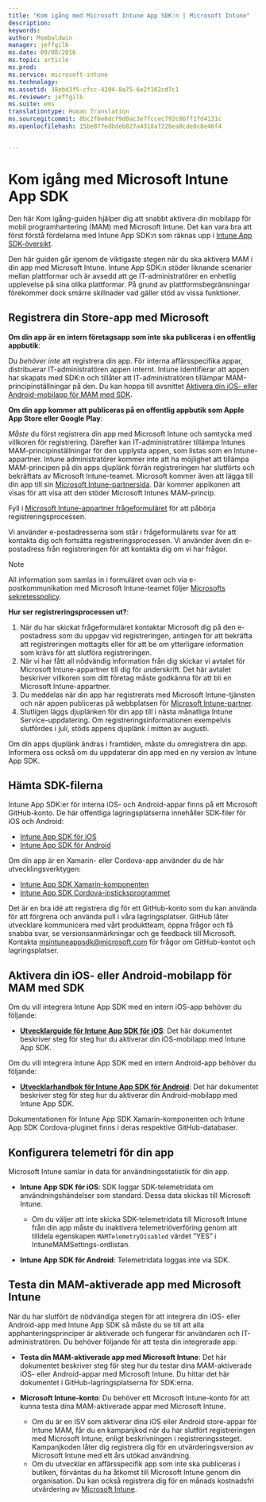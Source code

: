 ```yaml
---
title: "Kom igång med Microsoft Intune App SDK:n | Microsoft Intune"
description: 
keywords: 
author: Msmbaldwin
manager: jeffgilb
ms.date: 09/08/2016
ms.topic: article
ms.prod: 
ms.service: microsoft-intune
ms.technology: 
ms.assetid: 38ebd3f5-cfcc-4204-8a75-6e2f162cd7c1
ms.reviewer: jeffgilb
ms.suite: ems
translationtype: Human Translation
ms.sourcegitcommit: 8bc2f6e8dcf9d0ac3e7fccec792c86ff1fd4131c
ms.openlocfilehash: 15be877edbdeb827a4318af226ea8cde8c8e46f4


---
```


# <a name="get-started-with-the-microsoft-intune-app-sdk"></a>Kom igång med Microsoft Intune App SDK

Den här Kom igång-guiden hjälper dig att snabbt aktivera din mobilapp för mobil programhantering (MAM) med Microsoft Intune. Det kan vara bra att först förstå fördelarna med Intune App SDK:n som räknas upp i [Intune App SDK-översikt](intune-app-sdk.md).

Den här guiden går igenom de viktigaste stegen när du ska aktivera MAM i din app med Microsoft Intune. Intune App SDK:n stöder liknande scenarier mellan plattformar och är avsedd att ge IT-administratörer en enhetlig upplevelse på sina olika plattformar. På grund av plattformsbegränsningar förekommer dock smärre skillnader vad gäller stöd av vissa funktioner.

## <a name="register-your-store-app-with-microsoft"></a>Registrera din Store-app med Microsoft

**Om din app är en intern företagsapp som inte ska publiceras i en offentlig appbutik**:

Du *behöver inte* att registrera din app. För interna affärsspecifika appar, distribuerar IT-administratören appen internt. Intune identifierar att appen har skapats med SDK:n och tillåter att IT-administratören tillämpar MAM-principinställningar på den. Du kan hoppa till avsnittet [Aktivera din iOS- eller Android-mobilapp för MAM med SDK](#enable-your-ios-or-android-mobile-app-for-mam-with-the-sdk).

**Om din app kommer att publiceras på en offentlig appbutik som Apple App Store eller Google Play**:

*Måste* du först registrera din app med Microsoft Intune och samtycka med villkoren för registrering. Därefter kan IT-administratörer tillämpa Intunes MAM-principinställningar för den upplysta appen, som listas som en Intune-appartner. Intune administratörer kommer inte att ha möjlighet att tillämpa MAM-principen på din apps djuplänk förrän registreringen har slutförts och bekräftats av Microsoft Intune-teamet. Microsoft kommer även att lägga till din app till sin [Microsoft Intune-partnersida](https://www.microsoft.com/en-us/cloud-platform/microsoft-intune-apps). Där kommer appikonen att visas för att visa att den stöder Microsoft Intunes MAM-princip.

Fyll i [Microsoft Intune-appartner frågeformuläret](https://forms.office.com/Pages/ResponsePage.aspx?id=v4j5cvGGr0GRqy180BHbR6oOVGFZ3pxJmwSN1N_eXwJUQUc5Mkw2UVU0VzI5WkhQOEYyMENWNDBWRS4u) för att påbörja registreringsprocessen.

Vi använder e-postadresserna som står i frågeformulärets svar för att kontakta dig och fortsätta registreringsprocessen. Vi använder även din e-postadress från registreringen för att kontakta dig om vi har frågor.

> [!NOTE]
> All information som samlas in i formuläret ovan och via e-postkommunikation med Microsoft Intune-teamet följer [Microsofts sekretesspolicy](https://www.microsoft.com/en-us/privacystatement/default.aspx).

**Hur ser registreringsprocessen ut?**:

1. När du har skickat frågeformuläret kontaktar Microsoft dig på den e-postadress som du uppgav vid registreringen, antingen för att bekräfta att registreringen mottagits eller för att be om ytterligare information som krävs för att slutföra registreringen.
2. När vi har fått all nödvändig information från dig skickar vi avtalet för Microsoft Intune-appartner till dig för underskrift. Det här avtalet beskriver villkoren som ditt företag måste godkänna för att bli en Microsoft Intune-appartner.
3. Du meddelas när din app har registrerats med Microsoft Intune-tjänsten och när appen publiceras på webbplatsen för [Microsoft Intune-partner](https://www.microsoft.com/en-us/cloud-platform/microsoft-intune-apps).
4. Slutligen läggs djuplänken för din app till i nästa månatliga Intune Service-uppdatering. Om registreringsinformationen exempelvis slutfördes i juli, stöds appens djuplänk i mitten av augusti.

Om din apps djuplänk ändras i framtiden, måste du omregistrera din app. Informera oss också om du uppdaterar din app med en ny version av Intune App SDK.



## <a name="download-the-sdk-files"></a>Hämta SDK-filerna

Intune App SDK:er för interna iOS- och Android-appar finns på ett Microsoft GitHub-konto. De här offentliga lagringsplatserna innehåller SDK-filer för iOS och Android:

* [Intune App SDK för iOS](https://github.com/msintuneappsdk/ms-intune-app-sdk-ios)
* [Intune App SDK för Android](https://github.com/msintuneappsdk/ms-intune-app-sdk-android)

Om din app är en Xamarin- eller Cordova-app använder du de här utvecklingsverktygen:

* [Intune App SDK Xamarin-komponenten](https://github.com/msintuneappsdk/intune-app-sdk-xamarin)
* [Intune App SDK Cordova-insticksprogrammet](https://github.com/msintuneappsdk/cordova-plugin-ms-intune-mam)

Det är en bra idé att registrera dig för ett GitHub-konto som du kan använda för att förgrena och använda pull i våra lagringsplatser. GitHub låter utvecklare kommunicera med vårt produktteam, öppna frågor och få snabba svar, se versionsanmärkningar och ge feedback till Microsoft. Kontakta msintuneappsdk@microsoft.com för frågor om GitHub-kontot och lagringsplatser.





## <a name="enable-your-ios-or-android-mobile-app-for-mam-with-the-sdk"></a>Aktivera din iOS- eller Android-mobilapp för MAM med SDK

Om du vill integrera Intune App SDK med en intern iOS-app behöver du följande:

* **[Utvecklarguide för Intune App SDK för iOS](intune-app-sdk-ios.md)**: Det här dokumentet beskriver steg för steg hur du aktiverar din iOS-mobilapp med Intune App SDK.


Om du vill integrera Intune App SDK med en intern Android-app behöver du följande:

* **[Utvecklarhandbok för Intune App SDK för Android](intune-app-sdk-android.md)**: Det här dokumentet beskriver steg för steg hur du aktiverar din Android-mobilapp med Intune App SDK.

Dokumentationen för Intune App SDK Xamarin-komponenten och Intune App SDK Cordova-pluginet finns i deras respektive GitHub-databaser.


## <a name="set-up-telemetry-for-your-app"></a>Konfigurera telemetri för din app

Microsoft Intune samlar in data för användningsstatistik för din app.

* **Intune App SDK för iOS**: SDK loggar SDK-telemetridata om användningshändelser som standard. Dessa data skickas till Microsoft Intune.

    * Om du väljer att inte skicka SDK-telemetridata till Microsoft Intune från din app måste du inaktivera telemetriöverföring genom att tilldela egenskapen `MAMTelemetryDisabled` värdet ”YES” i IntuneMAMSettings-ordlistan.

* **Intune App SDK för Android**: Telemetridata loggas inte via SDK.

## <a name="test-your-mamenabled-app-with-microsoft-intune"></a>Testa din MAM-aktiverade app med Microsoft Intune

När du har slutfört de nödvändiga stegen för att integrera din iOS- eller Android-app med Intune App SDK så måste du se till att alla apphanteringsprinciper är aktiverade och fungerar för användaren och IT-administratören. Du behöver följande för att testa din integrerade app:

<!--TODO-->

* **Testa din MAM-aktiverade app med Microsoft Intune**: Det här dokumentet beskriver steg för steg hur du testar dina MAM-aktiverade iOS- eller Android-appar med Microsoft Intune. Du hittar det här dokumentet i GitHub-lagringsplatserna för SDK:erna.

* **Microsoft Intune-konto**: Du behöver ett Microsoft Intune-konto för att kunna testa dina MAM-aktiverade appar med Microsoft Intune.
    * Om du är en ISV som aktiverar dina iOS eller Android store-appar för Intune MAM, får du en kampanjkod när du har slutfört registreringen med Microsoft Intune, enligt beskrivningen i registreringssteget. Kampanjkoden låter dig registrera dig för en utvärderingsversion av Microsoft Intune med ett års utökad användning.
    * Om du utvecklar en affärsspecifik app som inte ska publiceras i butiken, förväntas du ha åtkomst till Microsoft Intune genom din organisation. Du kan också registrera dig för en månads kostnadsfri utvärdering av [Microsoft Intune](https://portal.office.com/Signup/Signup.aspx?OfferId=40BE278A-DFD1-470a-9EF7-9F2596EA7FF9&dl=INTUNE_A&ali=1#0).



<!--HONumber=Nov16_HO3-->


